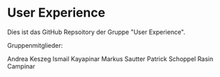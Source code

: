# User Experience

Dies ist das GitHub Repsoitory der Gruppe "User Experience".

Gruppenmitglieder:

Andrea Keszeg
Ismail Kayapinar
Markus Sautter
Patrick Schoppel
Rasin Campinar
